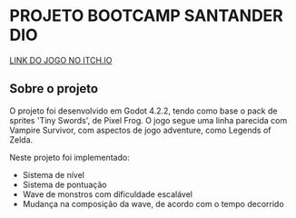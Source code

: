# PROJETO BOOTCAMP SANTANDER DIO

[LINK DO JOGO NO ITCH.IO](https://albenir.itch.io/goblin-survivor)

## Sobre o projeto

O projeto foi desenvolvido em Godot 4.2.2, tendo como base o pack de sprites 'Tiny Swords', de Pixel Frog. O jogo segue uma linha parecida com Vampire Survivor, com aspectos de jogo adventure, como Legends of Zelda.

Neste projeto foi implementado:
* Sistema de nível
* Sistema de pontuação
* Wave de monstros com dificuldade escalável
* Mudança na composição da wave, de acordo com o tempo decorrido
